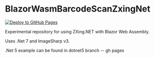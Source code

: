 # BlazorWasmBarcodeScanZxingNet

[![Deploy to GitHub Pages](https://github.com/sabitertan/BlazorWasmBarcodeScanZxingNet/actions/workflows/main.yml/badge.svg)](https://github.com/sabitertan/BlazorWasmBarcodeScanZxingNet/actions/workflows/main.yml)

Experimental repository for using ZXing.NET with Blazor Web Assembly.

Uses .Net 7 and ImageSharp v3.

.Net 5 example can be found in dotnet5 branch
-- gh pages
